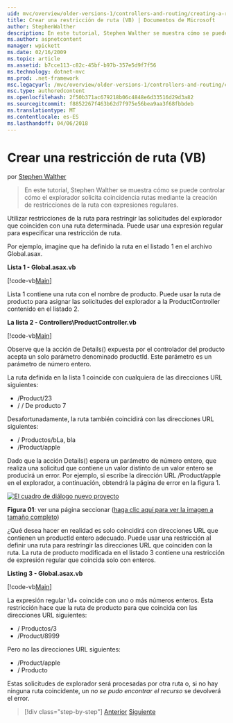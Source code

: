 ```yaml
---
uid: mvc/overview/older-versions-1/controllers-and-routing/creating-a-route-constraint-vb
title: Crear una restricción de ruta (VB) | Documentos de Microsoft
author: StephenWalther
description: En este tutorial, Stephen Walther se muestra cómo se puede controlar cómo el explorador solicita coincidencia rutas mediante la creación de restricciones de la ruta con expresiones regulares.
ms.author: aspnetcontent
manager: wpickett
ms.date: 02/16/2009
ms.topic: article
ms.assetid: b7cce113-c82c-45bf-b97b-357e5d9f7f56
ms.technology: dotnet-mvc
ms.prod: .net-framework
msc.legacyurl: /mvc/overview/older-versions-1/controllers-and-routing/creating-a-route-constraint-vb
msc.type: authoredcontent
ms.openlocfilehash: 2f50b371ac679218b06c4848e6d33516d29d3a82
ms.sourcegitcommit: f8852267f463b62d7f975e56bea9aa3f68fbbdeb
ms.translationtype: MT
ms.contentlocale: es-ES
ms.lasthandoff: 04/06/2018
---
```

<a name="creating-a-route-constraint-vb"></a>Crear una restricción de ruta (VB)
====================
por [Stephen Walther](https://github.com/StephenWalther)

> En este tutorial, Stephen Walther se muestra cómo se puede controlar cómo el explorador solicita coincidencia rutas mediante la creación de restricciones de la ruta con expresiones regulares.


Utilizar restricciones de la ruta para restringir las solicitudes del explorador que coinciden con una ruta determinada. Puede usar una expresión regular para especificar una restricción de ruta.

Por ejemplo, imagine que ha definido la ruta en el listado 1 en el archivo Global.asax.

**Lista 1 - Global.asax.vb**

[!code-vb[Main](creating-a-route-constraint-vb/samples/sample1.vb)]

Lista 1 contiene una ruta con el nombre de producto. Puede usar la ruta de producto para asignar las solicitudes del explorador a la ProductController contenido en el listado 2.

**La lista 2 - Controllers\ProductController.vb**

[!code-vb[Main](creating-a-route-constraint-vb/samples/sample2.vb)]

Observe que la acción de Details() expuesta por el controlador del producto acepta un solo parámetro denominado productId. Este parámetro es un parámetro de número entero.

La ruta definida en la lista 1 coincide con cualquiera de las direcciones URL siguientes:

- /Product/23
- / / De producto 7

Desafortunadamente, la ruta también coincidirá con las direcciones URL siguientes:

- / Productos/bLa, bla
- /Product/apple

Dado que la acción Details() espera un parámetro de número entero, que realiza una solicitud que contiene un valor distinto de un valor entero se producirá un error. Por ejemplo, si escribe la dirección URL /Product/apple en el explorador, a continuación, obtendrá la página de error en la figura 1.


[![El cuadro de diálogo nuevo proyecto](creating-a-route-constraint-vb/_static/image1.jpg)](creating-a-route-constraint-vb/_static/image1.png)

**Figura 01**: ver una página seccionar ([haga clic aquí para ver la imagen a tamaño completo](creating-a-route-constraint-vb/_static/image2.png))


¿Qué desea hacer en realidad es solo coincidirá con direcciones URL que contienen un productId entero adecuado. Puede usar una restricción al definir una ruta para restringir las direcciones URL que coinciden con la ruta. La ruta de producto modificada en el listado 3 contiene una restricción de expresión regular que coincida solo con enteros.

**Listing 3 - Global.asax.vb**

[!code-vb[Main](creating-a-route-constraint-vb/samples/sample3.vb)]

La expresión regular \d+ coincide con uno o más números enteros. Esta restricción hace que la ruta de producto para que coincida con las direcciones URL siguientes:

- / Productos/3
- /Product/8999

Pero no las direcciones URL siguientes:

- /Product/apple
- / Producto

Estas solicitudes de explorador será procesadas por otra ruta o, si no hay ninguna ruta coincidente, un *no se pudo encontrar el recurso* se devolverá el error.

> [!div class="step-by-step"]
> [Anterior](creating-custom-routes-vb.md)
> [Siguiente](creating-a-custom-route-constraint-vb.md)
